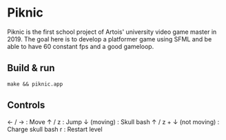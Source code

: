 # Piknic

Piknic is the first school project of Artois' university video game master in 2019. The goal here is to develop a platformer game using SFML and be able to have 60 constant fps and a good gameloop.

## Build & run

``` shell
make && piknic.app
```

## Controls

← / → : Move
↑ / z : Jump
↓ (moving) : Skull bash
↑ / z + ↓ (not moving) : Charge skull bash
r : Restart level